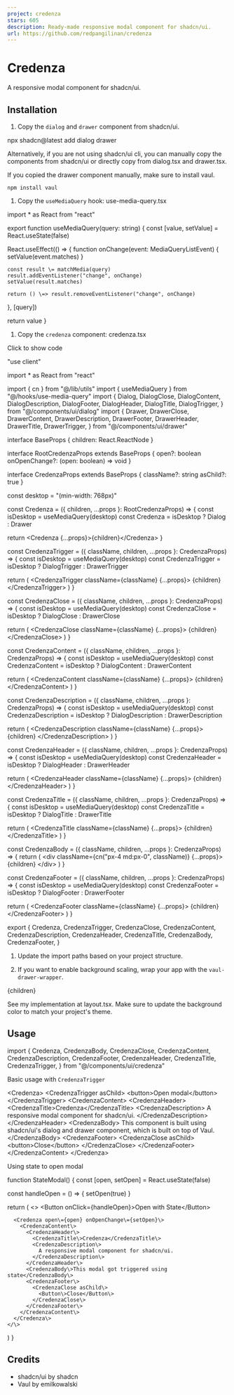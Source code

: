 ```yaml
---
project: credenza
stars: 605
description: Ready-made responsive modal component for shadcn/ui.
url: https://github.com/redpangilinan/credenza
---
```


Credenza
========

A responsive modal component for shadcn/ui.

Installation
------------

1.  Copy the `dialog` and `drawer` component from shadcn/ui.

npx shadcn@latest add dialog drawer

Alternatively, if you are not using shadcn/ui cli, you can manually copy the components from shadcn/ui or directly copy from dialog.tsx and drawer.tsx.

If you copied the drawer component manually, make sure to install vaul.

```
npm install vaul
```

1.  Copy the `useMediaQuery` hook: use-media-query.tsx

import \* as React from "react"

export function useMediaQuery(query: string) {
  const \[value, setValue\] \= React.useState(false)

  React.useEffect(() \=> {
    function onChange(event: MediaQueryListEvent) {
      setValue(event.matches)
    }

    const result \= matchMedia(query)
    result.addEventListener("change", onChange)
    setValue(result.matches)

    return () \=> result.removeEventListener("change", onChange)
  }, \[query\])

  return value
}

1.  Copy the `credenza` component: credenza.tsx

Click to show code

"use client"

import \* as React from "react"

import { cn } from "@/lib/utils"
import { useMediaQuery } from "@/hooks/use-media-query"
import {
  Dialog,
  DialogClose,
  DialogContent,
  DialogDescription,
  DialogFooter,
  DialogHeader,
  DialogTitle,
  DialogTrigger,
} from "@/components/ui/dialog"
import {
  Drawer,
  DrawerClose,
  DrawerContent,
  DrawerDescription,
  DrawerFooter,
  DrawerHeader,
  DrawerTitle,
  DrawerTrigger,
} from "@/components/ui/drawer"

interface BaseProps {
  children: React.ReactNode
}

interface RootCredenzaProps extends BaseProps {
  open?: boolean
  onOpenChange?: (open: boolean) \=> void
}

interface CredenzaProps extends BaseProps {
  className?: string
  asChild?: true
}

const desktop \= "(min-width: 768px)"

const Credenza \= ({ children, ...props }: RootCredenzaProps) \=> {
  const isDesktop \= useMediaQuery(desktop)
  const Credenza \= isDesktop ? Dialog : Drawer

  return <Credenza {...props}\>{children}</Credenza\>
}

const CredenzaTrigger \= ({ className, children, ...props }: CredenzaProps) \=> {
  const isDesktop \= useMediaQuery(desktop)
  const CredenzaTrigger \= isDesktop ? DialogTrigger : DrawerTrigger

  return (
    <CredenzaTrigger className\={className} {...props}\>
      {children}
    </CredenzaTrigger\>
  )
}

const CredenzaClose \= ({ className, children, ...props }: CredenzaProps) \=> {
  const isDesktop \= useMediaQuery(desktop)
  const CredenzaClose \= isDesktop ? DialogClose : DrawerClose

  return (
    <CredenzaClose className\={className} {...props}\>
      {children}
    </CredenzaClose\>
  )
}

const CredenzaContent \= ({ className, children, ...props }: CredenzaProps) \=> {
  const isDesktop \= useMediaQuery(desktop)
  const CredenzaContent \= isDesktop ? DialogContent : DrawerContent

  return (
    <CredenzaContent className\={className} {...props}\>
      {children}
    </CredenzaContent\>
  )
}

const CredenzaDescription \= ({
  className,
  children,
  ...props
}: CredenzaProps) \=> {
  const isDesktop \= useMediaQuery(desktop)
  const CredenzaDescription \= isDesktop ? DialogDescription : DrawerDescription

  return (
    <CredenzaDescription className\={className} {...props}\>
      {children}
    </CredenzaDescription\>
  )
}

const CredenzaHeader \= ({ className, children, ...props }: CredenzaProps) \=> {
  const isDesktop \= useMediaQuery(desktop)
  const CredenzaHeader \= isDesktop ? DialogHeader : DrawerHeader

  return (
    <CredenzaHeader className\={className} {...props}\>
      {children}
    </CredenzaHeader\>
  )
}

const CredenzaTitle \= ({ className, children, ...props }: CredenzaProps) \=> {
  const isDesktop \= useMediaQuery(desktop)
  const CredenzaTitle \= isDesktop ? DialogTitle : DrawerTitle

  return (
    <CredenzaTitle className\={className} {...props}\>
      {children}
    </CredenzaTitle\>
  )
}

const CredenzaBody \= ({ className, children, ...props }: CredenzaProps) \=> {
  return (
    <div className\={cn("px-4 md:px-0", className)} {...props}\>
      {children}
    </div\>
  )
}

const CredenzaFooter \= ({ className, children, ...props }: CredenzaProps) \=> {
  const isDesktop \= useMediaQuery(desktop)
  const CredenzaFooter \= isDesktop ? DialogFooter : DrawerFooter

  return (
    <CredenzaFooter className\={className} {...props}\>
      {children}
    </CredenzaFooter\>
  )
}

export {
  Credenza,
  CredenzaTrigger,
  CredenzaClose,
  CredenzaContent,
  CredenzaDescription,
  CredenzaHeader,
  CredenzaTitle,
  CredenzaBody,
  CredenzaFooter,
}

1.  Update the import paths based on your project structure.
    
2.  If you want to enable background scaling, wrap your app with the `vaul-drawer-wrapper`.
    

<div vaul-drawer-wrapper\="" className\="bg-background"\>{children}</div\>

See my implementation at layout.tsx. Make sure to update the background color to match your project's theme.

Usage
-----

import {
  Credenza,
  CredenzaBody,
  CredenzaClose,
  CredenzaContent,
  CredenzaDescription,
  CredenzaFooter,
  CredenzaHeader,
  CredenzaTitle,
  CredenzaTrigger,
} from "@/components/ui/credenza"

Basic usage with `CredenzaTrigger`

<Credenza\>
  <CredenzaTrigger asChild\>
    <button\>Open modal</button\>
  </CredenzaTrigger\>
  <CredenzaContent\>
    <CredenzaHeader\>
      <CredenzaTitle\>Credenza</CredenzaTitle\>
      <CredenzaDescription\>
        A responsive modal component for shadcn/ui.
      </CredenzaDescription\>
    </CredenzaHeader\>
    <CredenzaBody\>
      This component is built using shadcn/ui&apos;s dialog and drawer
      component, which is built on top of Vaul.
    </CredenzaBody\>
    <CredenzaFooter\>
      <CredenzaClose asChild\>
        <button\>Close</button\>
      </CredenzaClose\>
    </CredenzaFooter\>
  </CredenzaContent\>
</Credenza\>

Using state to open modal

function StateModal() {
  const \[open, setOpen\] \= React.useState(false)

  const handleOpen \= () \=> {
    setOpen(true)
  }

  return (
    <\>
      <Button onClick\={handleOpen}\>Open with State</Button\>

      <Credenza open\={open} onOpenChange\={setOpen}\>
        <CredenzaContent\>
          <CredenzaHeader\>
            <CredenzaTitle\>Credenza</CredenzaTitle\>
            <CredenzaDescription\>
              A responsive modal component for shadcn/ui.
            </CredenzaDescription\>
          </CredenzaHeader\>
          <CredenzaBody\>This modal got triggered using state</CredenzaBody\>
          <CredenzaFooter\>
            <CredenzaClose asChild\>
              <Button\>Close</Button\>
            </CredenzaClose\>
          </CredenzaFooter\>
        </CredenzaContent\>
      </Credenza\>
    </\>
  )
}

Credits
-------

-   shadcn/ui by shadcn
-   Vaul by emilkowalski
